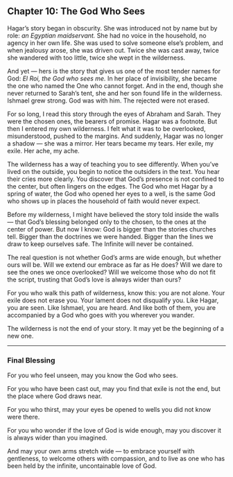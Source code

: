 ## Chapter 10: The God Who Sees

Hagar’s story began in obscurity. She was introduced not by name but by role: *an Egyptian maidservant.* She had no voice in the household, no agency in her own life. She was used to solve someone else’s problem, and when jealousy arose, she was driven out. Twice she was cast away, twice she wandered with too little, twice she wept in the wilderness.

And yet — hers is the story that gives us one of the most tender names for God: *El Roi, the God who sees me.* In her place of invisibility, she became the one who named the One who cannot forget. And in the end, though she never returned to Sarah’s tent, she and her son found life in the wilderness. Ishmael grew strong. God was with him. The rejected were not erased.

For so long, I read this story through the eyes of Abraham and Sarah. They were the chosen ones, the bearers of promise. Hagar was a footnote. But then I entered my own wilderness. I felt what it was to be overlooked, misunderstood, pushed to the margins. And suddenly, Hagar was no longer a shadow — she was a mirror. Her tears became my tears. Her exile, my exile. Her ache, my ache.

The wilderness has a way of teaching you to see differently. When you’ve lived on the outside, you begin to notice the outsiders in the text. You hear their cries more clearly. You discover that God’s presence is not confined to the center, but often lingers on the edges. The God who met Hagar by a spring of water, the God who opened her eyes to a well, is the same God who shows up in places the household of faith would never expect.

Before my wilderness, I might have believed the story told inside the walls — that God’s blessing belonged only to the chosen, to the ones at the center of power. But now I know: God is bigger than the stories churches tell. Bigger than the doctrines we were handed. Bigger than the lines we draw to keep ourselves safe. The Infinite will never be contained.

The real question is not whether God’s arms are wide enough, but whether ours will be. Will we extend our embrace as far as He does? Will we dare to see the ones we once overlooked? Will we welcome those who do not fit the script, trusting that God’s love is always wider than ours?

For you who walk this path of wilderness, know this: you are not alone. Your exile does not erase you. Your lament does not disqualify you. Like Hagar, you are seen. Like Ishmael, you are heard. And like both of them, you are accompanied by a God who goes with you wherever you wander.

The wilderness is not the end of your story. It may yet be the beginning of a new one.

---

### **Final Blessing**

For you who feel unseen,
may you know the God who sees.

For you who have been cast out,
may you find that exile is not the end,
but the place where God draws near.

For you who thirst,
may your eyes be opened to wells you did not know were there.

For you who wonder if the love of God is wide enough,
may you discover it is always wider than you imagined.

And may your own arms stretch wide —
to embrace yourself with gentleness,
to welcome others with compassion,
and to live as one who has been held
by the infinite, uncontainable love of God.

